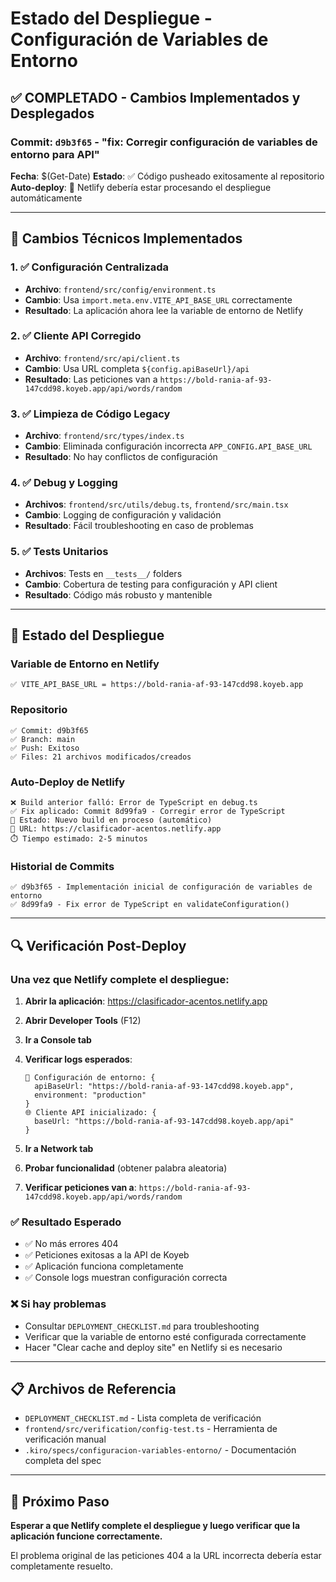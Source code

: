 # Estado del Despliegue - Configuración de Variables de Entorno

## ✅ COMPLETADO - Cambios Implementados y Desplegados

### Commit: `d9b3f65` - "fix: Corregir configuración de variables de entorno para API"

**Fecha**: $(Get-Date)
**Estado**: ✅ Código pusheado exitosamente al repositorio
**Auto-deploy**: 🔄 Netlify debería estar procesando el despliegue automáticamente

---

## 🔧 Cambios Técnicos Implementados

### 1. ✅ Configuración Centralizada
- **Archivo**: `frontend/src/config/environment.ts`
- **Cambio**: Usa `import.meta.env.VITE_API_BASE_URL` correctamente
- **Resultado**: La aplicación ahora lee la variable de entorno de Netlify

### 2. ✅ Cliente API Corregido
- **Archivo**: `frontend/src/api/client.ts`
- **Cambio**: Usa URL completa `${config.apiBaseUrl}/api`
- **Resultado**: Las peticiones van a `https://bold-rania-af-93-147cdd98.koyeb.app/api/words/random`

### 3. ✅ Limpieza de Código Legacy
- **Archivo**: `frontend/src/types/index.ts`
- **Cambio**: Eliminada configuración incorrecta `APP_CONFIG.API_BASE_URL`
- **Resultado**: No hay conflictos de configuración

### 4. ✅ Debug y Logging
- **Archivos**: `frontend/src/utils/debug.ts`, `frontend/src/main.tsx`
- **Cambio**: Logging de configuración y validación
- **Resultado**: Fácil troubleshooting en caso de problemas

### 5. ✅ Tests Unitarios
- **Archivos**: Tests en `__tests__/` folders
- **Cambio**: Cobertura de testing para configuración y API client
- **Resultado**: Código más robusto y mantenible

---

## 🚀 Estado del Despliegue

### Variable de Entorno en Netlify
```
✅ VITE_API_BASE_URL = https://bold-rania-af-93-147cdd98.koyeb.app
```

### Repositorio
```
✅ Commit: d9b3f65
✅ Branch: main
✅ Push: Exitoso
✅ Files: 21 archivos modificados/creados
```

### Auto-Deploy de Netlify
```
❌ Build anterior falló: Error de TypeScript en debug.ts
✅ Fix aplicado: Commit 8d99fa9 - Corregir error de TypeScript
🔄 Estado: Nuevo build en proceso (automático)
📍 URL: https://clasificador-acentos.netlify.app
⏱️ Tiempo estimado: 2-5 minutos
```

### Historial de Commits
```
✅ d9b3f65 - Implementación inicial de configuración de variables de entorno
✅ 8d99fa9 - Fix error de TypeScript en validateConfiguration()
```

---

## 🔍 Verificación Post-Deploy

### Una vez que Netlify complete el despliegue:

1. **Abrir la aplicación**: https://clasificador-acentos.netlify.app
2. **Abrir Developer Tools** (F12)
3. **Ir a Console tab**
4. **Verificar logs esperados**:
   ```
   🔧 Configuración de entorno: { 
     apiBaseUrl: "https://bold-rania-af-93-147cdd98.koyeb.app", 
     environment: "production" 
   }
   🌐 Cliente API inicializado: { 
     baseUrl: "https://bold-rania-af-93-147cdd98.koyeb.app/api" 
   }
   ```

5. **Ir a Network tab**
6. **Probar funcionalidad** (obtener palabra aleatoria)
7. **Verificar peticiones van a**: `https://bold-rania-af-93-147cdd98.koyeb.app/api/words/random`

### ✅ Resultado Esperado
- ✅ No más errores 404
- ✅ Peticiones exitosas a la API de Koyeb
- ✅ Aplicación funciona completamente
- ✅ Console logs muestran configuración correcta

### ❌ Si hay problemas
- Consultar `DEPLOYMENT_CHECKLIST.md` para troubleshooting
- Verificar que la variable de entorno esté configurada correctamente
- Hacer "Clear cache and deploy site" en Netlify si es necesario

---

## 📋 Archivos de Referencia

- `DEPLOYMENT_CHECKLIST.md` - Lista completa de verificación
- `frontend/src/verification/config-test.ts` - Herramienta de verificación manual
- `.kiro/specs/configuracion-variables-entorno/` - Documentación completa del spec

---

## 🎯 Próximo Paso

**Esperar a que Netlify complete el despliegue y luego verificar que la aplicación funcione correctamente.**

El problema original de las peticiones 404 a la URL incorrecta debería estar completamente resuelto.